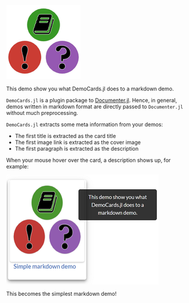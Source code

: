 ![juliadocs](assets/juliadocs.png)

This demo show you what DemoCards.jl does to a markdown demo.

`DemoCards.jl` is a plugin package to [Documenter.jl](https://github.com/JuliaDocs/Documenter.jl).
Hence, in general, demos written in markdown format are directly passed to `Documenter.jl` without much
preprocessing.

`DemoCards.jl` extracts some meta information from your demos:

* The first title is extracted as the card title
* The first image link is extracted as the cover image
* The first paragraph is extracted as the description

When your mouse hover over the card, a description shows up, for example:

![](assets/description.png)

This becomes the simplest markdown demo!